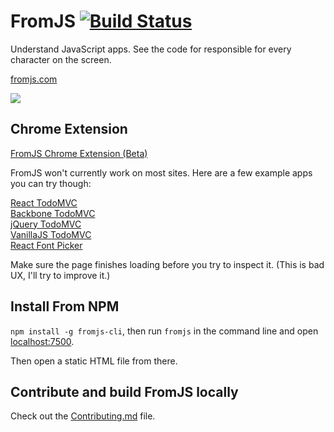 # FromJS [![Build Status](https://travis-ci.org/mattzeunert/FromJS.svg?branch=master)](https://travis-ci.org/mattzeunert/FromJS)

Understand JavaScript apps. See the code for responsible for every character on the screen.

[fromjs.com](http://www.fromjs.com/)

![](https://cloud.githubusercontent.com/assets/1303660/17478187/e9b9b2bc-5d61-11e6-8645-b89574767bf4.png)

## Chrome Extension

[FromJS Chrome Extension (Beta)](https://chrome.google.com/webstore/detail/fromjs/hjkhdaoomfphjmffaklelpmkllfbjjfd)

FromJS won't currently work on most sites. Here are a few example apps you can try though:

[React TodoMVC](http://todomvc.com/examples/react/#/)  
[Backbone TodoMVC](http://todomvc.com/examples/backbone/)  
[jQuery TodoMVC](http://todomvc.com/examples/jquery/#)  
[VanillaJS TodoMVC](http://todomvc.com/examples/vanillajs/)  
[React Font Picker](https://andreasur.github.io/react-font-picker/)

Make sure the page finishes loading before you try to inspect it. (This is bad UX, I'll try to improve it.)

## Install From NPM

`npm install -g fromjs-cli`, then run `fromjs` in the command line and open [localhost:7500](http://localhost:7500/).

Then open a static HTML file from there.

## Contribute and build FromJS locally

Check out the [Contributing.md](https://github.com/mattzeunert/FromJS/blob/master/CONTRIBUTING.md) file.
